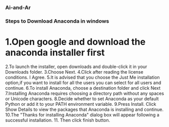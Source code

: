 ### Ai-and-Ar
### Steps to Download Anaconda in windows 
# 1.Open google and download the anaconda installer first
2.To launch the installer, open downloads and double-click it in your Downloads folder.
3.Choose Next. 
4.Click after reading the license conditions. I Agree.
5.It is advised that you choose the Just Me installation option,if you want to install for all the users you can select for all users and continue.
6.To install Anaconda, choose a destination folder and click Next
7.Installing Anaconda requires choosing a directory path without any spaces or Unicode characters.
8.Decide whether to set Anaconda as your default Python or add it to your PATH environment variable.
9.Press Install. Click Show Details to view the packages that Anaconda is installing and continue.
10.The "Thanks for installing Anaconda" dialog box will appear following a successful installation.
11. Then click finish button.

